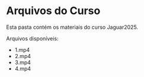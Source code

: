 # Arquivos do Curso

Esta pasta contém os materiais do curso Jaguar2025.

Arquivos disponíveis:
- 1.mp4
- 2.mp4
- 3.mp4
- 4.mp4